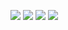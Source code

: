 ![](https://sun9-3.userapi.com/aP8QyQVR8hM71DloN_GAaVnhY_G0w_Ko5aG0BQ/jlrj2zv-TiY.jpg)
![](https://sun9-66.userapi.com/9OzSnSVtVRWGxpFWAJJhp1zS5KK7QvWJPkBIMw/Q8hLR4KgLcM.jpg)
![](https://sun9-2.userapi.com/tiogw6ftSIVo1SeVeyUYqvYjypQMpxpni-9BfQ/T8Hpn9Pw-MM.jpg)
![](https://sun9-36.userapi.com/kysVRgA9VuGPbVLYOzsdpM0pH1k3-AykgHOsYA/fpW97f_OG3Q.jpg)
